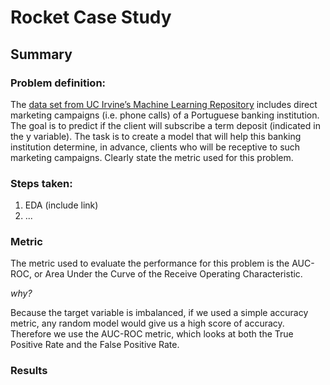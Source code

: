 # Rocket Case Study

## Summary

### Problem definition:

The [data set from UC Irvine’s Machine Learning Repository](https://archive.ics.uci.edu/ml/datasets/Bank+Marketing) includes direct marketing campaigns (i.e. phone calls) of a Portuguese banking institution. The goal is to predict if the client will subscribe a term deposit (indicated in the y variable). The task is to create a model that will help this banking institution determine, in advance, clients who will be receptive to such marketing campaigns. Clearly state the metric used for this problem.

### Steps taken:
1. EDA (include link)
2. ...

### Metric
The metric used to evaluate the performance for this problem is the AUC-ROC, or Area Under the Curve of the Receive Operating Characteristic.

*why?*

Because the target variable is imbalanced, if we used a simple accuracy metric, any random model would give us a high score of accuracy. Therefore we use the AUC-ROC metric, which looks at both the True Positive Rate and the False Positive Rate.

### Results
